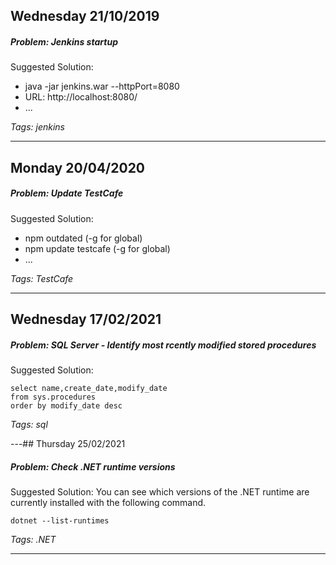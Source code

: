 ## Wednesday 21/10/2019
##### Problem: Jenkins startup
Suggested Solution:
* java -jar jenkins.war --httpPort=8080
* URL: http://localhost:8080/
* ...

*Tags: jenkins*

---
## Monday 20/04/2020
##### Problem: Update TestCafe
Suggested Solution:
* npm outdated (-g for global)
* npm update testcafe (-g for global)
* ...

*Tags: TestCafe*

---
## Wednesday 17/02/2021
##### Problem: SQL Server - Identify most rcently modified stored procedures
Suggested Solution:
```
select name,create_date,modify_date
from sys.procedures
order by modify_date desc
```

*Tags: sql*

---## Thursday 25/02/2021
##### Problem: Check .NET runtime versions
Suggested Solution:
You can see which versions of the .NET runtime are currently installed with the following command.
```
dotnet --list-runtimes
```

*Tags: .NET*

---
